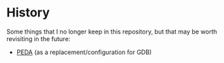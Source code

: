 # History

Some things that I no longer keep in this repository, but that may be
worth revisiting in the future:
  * [PEDA](https://github.com/longld/peda) (as a
    replacement/configuration for GDB)
